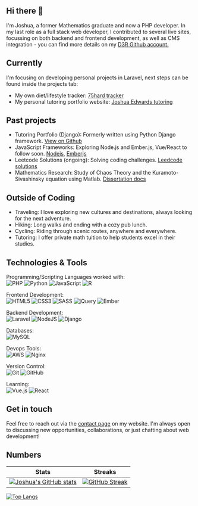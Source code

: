 ## Hi there 👋
I'm Joshua, a former Mathematics graduate and now a PHP developer.
In my last role as a full stack web developer, I contributed to several live sites, focussing on both backend and frontend development, as well as CMS integration -  you can find more details on my <a href="https://github.com/joshd3r">D3R Github account.</a>

## Currently
I'm focusing on developing personal projects in Laravel, next steps can be found inside the projects tab:
<ul>
  <li>My own diet/lifestyle tracker: <a href="https://github.com/joshedwbit/75-hard">75hard tracker</a></li>
  <li>My personal tutoring portfolio website: <a href="https://github.com/joshedwbit/laravel-tutoring-portfolio">Joshua Edwards tutoring</a></li>
</ul>

## Past projects
<ul>
  <li>Tutoring Portfolio (Django): Formerly written using Python Django framework. <a href="https://github.com/joshedwbit/DjangoWebsiteRedesign">View on Github</a></li>
  <li>JavaScript Frameworks: Exploring Node.js and Ember.js, Vue/React to follow soon. <a href="https://github.com/joshedwbit/NodeJSProject">Nodejs</a>, <a href="https://github.com/joshedwbit/emberjs-tutorial">Emberjs</a></li>
  <li>Leetcode Solutions (ongoing): Solving coding challenges. <a href="https://github.com/joshedwbit/leetcodeProblems">Leedcode solutions</a></li>
  <li>Mathematics Research: Study of Chaos Theory and the Kuramoto-Sivashinsky equation using Matlab. <a href="https://github.com/joshedwbit/Dissertationdocs">Dissertation docs</a></li>
</ul>

## Outside of Coding
<ul>
  <li>Traveling: I love exploring new cultures and destinations, always looking for the next adventure.</li>
  <li>Hiking: Long walks and ending with a cozy pub lunch.</li>
  <li>Cycling: Riding through scenic routes, anywhere and everywhere.</li>
  <li>Tutoring: I offer private math tuition to help students excel in their studies.</li>
</ul>

## Technologies & Tools
Programming/Scripting Languages worked with:<br>
![PHP](https://img.shields.io/badge/PHP-777BB4?logo=php&logoColor=white)
![Python](https://img.shields.io/badge/Python-3776AB?logo=python&logoColor=white)
![JavaScript](https://img.shields.io/badge/JavaScript-F7DF1E?logo=javascript&logoColor=black)
![R](https://img.shields.io/badge/r-%23276DC3.svg?style=for-the-badge&logo=r&logoColor=white)

Frontend Development:<br>
![HTML5](https://img.shields.io/badge/html5-%23E34F26.svg?style=for-the-badge&logo=html5&logoColor=white)
![CSS3](https://img.shields.io/badge/css3-%231572B6.svg?style=for-the-badge&logo=css3&logoColor=white)
![SASS](https://img.shields.io/badge/SASS-hotpink.svg?style=for-the-badge&logo=SASS&logoColor=white)
![jQuery](https://img.shields.io/badge/jquery-%230769AD.svg?style=for-the-badge&logo=jquery&logoColor=white)
![Ember](https://img.shields.io/badge/ember-1C1E24?style=for-the-badge&logo=ember.js&logoColor=#D04A37)

Backend Development:<br>
![Laravel](https://img.shields.io/badge/laravel-%23FF2D20.svg?style=for-the-badge&logo=laravel&logoColor=white)
![NodeJS](https://img.shields.io/badge/node.js-6DA55F?style=for-the-badge&logo=node.js&logoColor=white)
![Django](https://img.shields.io/badge/django-%23092E20.svg?style=for-the-badge&logo=django&logoColor=white)

Databases:<br>
![MySQL](https://img.shields.io/badge/mysql-4479A1.svg?style=for-the-badge&logo=mysql&logoColor=white)

Devops Tools:<br>
![AWS](https://img.shields.io/badge/AWS-%23FF9900.svg?style=for-the-badge&logo=amazon-aws&logoColor=white)
![Nginx](https://img.shields.io/badge/nginx-%23009639.svg?style=for-the-badge&logo=nginx&logoColor=white)

Version Control:<br>
![Git](https://img.shields.io/badge/git-%23F05033.svg?style=for-the-badge&logo=git&logoColor=white)
![GitHub](https://img.shields.io/badge/github-%23121011.svg?style=for-the-badge&logo=github&logoColor=white)

Learning:<br>
![Vue.js](https://img.shields.io/badge/vuejs-%2335495e.svg?style=for-the-badge&logo=vuedotjs&logoColor=%234FC08D)
![React](https://img.shields.io/badge/react-%2320232a.svg?style=for-the-badge&logo=react&logoColor=%2361DAFB)

## Get in touch
Feel free to reach out via the [contact page](https://www.joshuaedwardstutoring.com/contact) on my website. I'm always open to discussing new opportunities, collaborations, or just chatting about web development!

## Numbers

| Stats | Streaks |
|----------|----------|
| [![Joshua's GitHub stats](https://github-readme-stats.vercel.app/api?username=joshedwbit&show_icons=true&count_private=true&theme=jolly&include_all_commits=true&rank_icon=github)](https://github.com/joshedwbit)    | [![GitHub Streak](https://streak-stats.demolab.com/?user=joshedwbit&theme=jolly)](https://git.io/streak-stats)    |

[![Top Langs](https://github-readme-stats.vercel.app/api/top-langs/?username=joshedwbit&layout=compact&theme=jolly&count_private=true)](https://github.com/joshedwbit)

<!--
**joshedwbit/joshedwbit** is a ✨ _special_ ✨ repository because its `README.md` (this file) appears on your GitHub profile.

Here are some ideas to get you started:

- 🔭 I’m currently working on ...
- 🌱 I’m currently learning ...
- 👯 I’m looking to collaborate on ...
- 🤔 I’m looking for help with ...
- 💬 Ask me about ...
- 📫 How to reach me: ...
- 😄 Pronouns: ...
- ⚡ Fun fact: ...
-->
